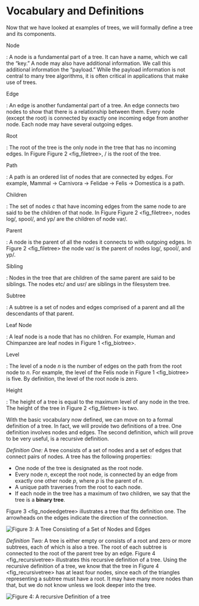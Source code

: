 Vocabulary and Definitions
==========================

Now that we have looked at examples of trees, we will formally define a
tree and its components.

Node

:   A node is a fundamental part of a tree. It can have a name, which we
    call the “key.” A node may also have additional information. We call
    this additional information the “payload.” While the payload
    information is not central to many tree algorithms, it is often
    critical in applications that make use of trees.

Edge

:   An edge is another fundamental part of a tree. An edge connects two
    nodes to show that there is a relationship between them. Every node
    (except the root) is connected by exactly one incoming edge from
    another node. Each node may have several outgoing edges.

Root

:   The root of the tree is the only node in the tree that has no
    incoming edges. In Figure Figure 2 &lt;fig\_filetree&gt;, / is the
    root of the tree.

Path

:   A path is an ordered list of nodes that are connected by edges. For
    example, Mammal $\rightarrow$ Carnivora $\rightarrow$ Felidae
    $\rightarrow$ Felis $\rightarrow$ Domestica is a path.

Children

:   The set of nodes $c$ that have incoming edges from the same node to
    are said to be the children of that node. In Figure
    Figure 2 &lt;fig\_filetree&gt;, nodes log/, spool/, and yp/ are the
    children of node var/.

Parent

:   A node is the parent of all the nodes it connects to with
    outgoing edges. In Figure 2 &lt;fig\_filetree&gt; the node var/ is
    the parent of nodes log/, spool/, and yp/.

Sibling

:   Nodes in the tree that are children of the same parent are said to
    be siblings. The nodes etc/ and usr/ are siblings in the
    filesystem tree.

Subtree

:   A subtree is a set of nodes and edges comprised of a parent and all
    the descendants of that parent.

Leaf Node

:   A leaf node is a node that has no children. For example, Human and
    Chimpanzee are leaf nodes in Figure 1 &lt;fig\_biotree&gt;.

Level

:   The level of a node $n$ is the number of edges on the path from the
    root node to $n$. For example, the level of the Felis node in
    Figure 1 &lt;fig\_biotree&gt; is five. By definition, the level of
    the root node is zero.

Height

:   The height of a tree is equal to the maximum level of any node in
    the tree. The height of the tree in Figure 2 &lt;fig\_filetree&gt;
    is two.

With the basic vocabulary now defined, we can move on to a formal
definition of a tree. In fact, we will provide two definitions of a
tree. One definition involves nodes and edges. The second definition,
which will prove to be very useful, is a recursive definition.

*Definition One:* A tree consists of a set of nodes and a set of edges
that connect pairs of nodes. A tree has the following properties:

-   One node of the tree is designated as the root node.
-   Every node $n$, except the root node, is connected by an edge from
    exactly one other node $p$, where $p$ is the parent of $n$.
-   A unique path traverses from the root to each node.
-   If each node in the tree has a maximum of two children, we say that
    the tree is a **binary tree**.

Figure 3 &lt;fig\_nodeedgetree&gt; illustrates a tree that fits
definition one. The arrowheads on the edges indicate the direction of
the connection.

![Figure 3: A Tree Consisting of a Set of Nodes and
Edges](Figures/treedef1.png)

*Definition Two:* A tree is either empty or consists of a root and zero
or more subtrees, each of which is also a tree. The root of each subtree
is connected to the root of the parent tree by an edge.
Figure 4 &lt;fig\_recursivetree&gt; illustrates this recursive
definition of a tree. Using the recursive definition of a tree, we know
that the tree in Figure 4 &lt;fig\_recursivetree&gt; has at least four
nodes, since each of the triangles representing a subtree must have a
root. It may have many more nodes than that, but we do not know unless
we look deeper into the tree.

![Figure 4: A recursive Definition of a
tree](Figures/TreeDefRecursive.png)
